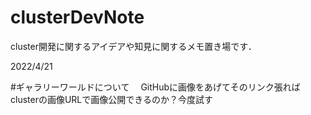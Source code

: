 # clusterDevNote
cluster開発に関するアイデアや知見に関するメモ置き場です．

2022/4/21

#ギャラリーワールドについて
　GitHubに画像をあげてそのリンク張ればclusterの画像URLで画像公開できるのか？今度試す

